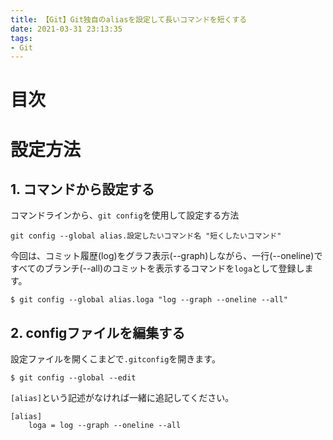 ```yaml
---
title: 【Git】Git独自のaliasを設定して長いコマンドを短くする
date: 2021-03-31 23:13:35
tags:
- Git
---
```

# 目次
<!-- toc -->
<!-- more -->

# 設定方法
## 1. コマンドから設定する
コマンドラインから、`git config`を使用して設定する方法

```
git config --global alias.設定したいコマンド名 "短くしたいコマンド"
```

今回は、コミット履歴(log)をグラフ表示(--graph)しながら、一行(--oneline)ですべてのブランチ(--all)のコミットを表示するコマンドを`loga`として登録します。
```shell-session
$ git config --global alias.loga "log --graph --oneline --all"
```

## 2. configファイルを編集する
設定ファイルを開くこまどで`.gitconfig`を開きます。

```shell-session
$ git config --global --edit 
```

`[alias]`という記述がなければ一緒に追記してください。

```shell-session
[alias]
	loga = log --graph --oneline --all
```

